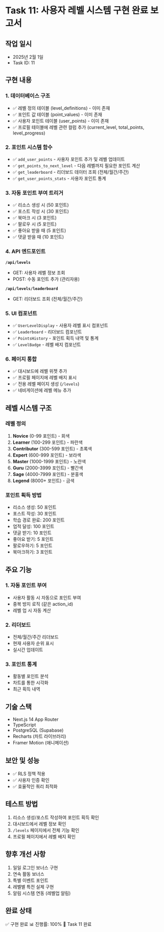 # Task 11: 사용자 레벨 시스템 구현 완료 보고서

## 작업 일시
- 2025년 2월 1일
- Task ID: 11

## 구현 내용

### 1. 데이터베이스 구조
- ✅ 레벨 정의 테이블 (level_definitions) - 이미 존재
- ✅ 포인트 값 테이블 (point_values) - 이미 존재  
- ✅ 사용자 포인트 테이블 (user_points) - 이미 존재
- ✅ 프로필 테이블에 레벨 관련 컬럼 추가 (current_level, total_points, level_progress)

### 2. 포인트 시스템 함수
- ✅ `add_user_points` - 사용자 포인트 추가 및 레벨 업데이트
- ✅ `get_points_to_next_level` - 다음 레벨까지 필요한 포인트 계산
- ✅ `get_leaderboard` - 리더보드 데이터 조회 (전체/월간/주간)
- ✅ `get_user_points_stats` - 사용자 포인트 통계

### 3. 자동 포인트 부여 트리거
- ✅ 리소스 생성 시 (50 포인트)
- ✅ 포스트 작성 시 (30 포인트)
- ✅ 북마크 시 (3 포인트)
- ✅ 팔로우 시 (5 포인트)
- ✅ 좋아요 받을 때 (5 포인트)
- ✅ 댓글 받을 때 (10 포인트)

### 4. API 엔드포인트
**`/api/levels`**
- GET: 사용자 레벨 정보 조회
- POST: 수동 포인트 추가 (관리자용)

**`/api/levels/leaderboard`**
- GET: 리더보드 조회 (전체/월간/주간)

### 5. UI 컴포넌트
- ✅ `UserLevelDisplay` - 사용자 레벨 표시 컴포넌트
- ✅ `Leaderboard` - 리더보드 컴포넌트
- ✅ `PointsHistory` - 포인트 획득 내역 및 통계
- ✅ `LevelBadge` - 레벨 배지 컴포넌트

### 6. 페이지 통합
- ✅ 대시보드에 레벨 위젯 추가
- ✅ 프로필 페이지에 레벨 배지 표시
- ✅ 전용 레벨 페이지 생성 (`/levels`)
- ✅ 네비게이션에 레벨 메뉴 추가

## 레벨 시스템 구조

### 레벨 정의
1. **Novice** (0-99 포인트) - 회색
2. **Learner** (100-299 포인트) - 파란색
3. **Contributor** (300-599 포인트) - 초록색
4. **Expert** (600-999 포인트) - 보라색
5. **Master** (1000-1999 포인트) - 노란색
6. **Guru** (2000-3999 포인트) - 빨간색
7. **Sage** (4000-7999 포인트) - 분홍색
8. **Legend** (8000+ 포인트) - 금색

### 포인트 획득 방법
- 리소스 생성: 50 포인트
- 포스트 작성: 30 포인트
- 학습 경로 완료: 200 포인트
- 업적 달성: 100 포인트
- 댓글 받기: 10 포인트
- 좋아요 받기: 5 포인트
- 팔로우하기: 5 포인트
- 북마크하기: 3 포인트

## 주요 기능

### 1. 자동 포인트 부여
- 사용자 활동 시 자동으로 포인트 부여
- 중복 방지 로직 (같은 action_id)
- 레벨 업 시 자동 계산

### 2. 리더보드
- 전체/월간/주간 리더보드
- 현재 사용자 순위 표시
- 실시간 업데이트

### 3. 포인트 통계
- 활동별 포인트 분석
- 차트를 통한 시각화
- 최근 획득 내역

## 기술 스택
- Next.js 14 App Router
- TypeScript
- PostgreSQL (Supabase)
- Recharts (차트 라이브러리)
- Framer Motion (애니메이션)

## 보안 및 성능
- ✅ RLS 정책 적용
- ✅ 사용자 인증 확인
- ✅ 효율적인 쿼리 최적화

## 테스트 방법
1. 리소스 생성/포스트 작성하여 포인트 획득 확인
2. 대시보드에서 레벨 정보 확인
3. `/levels` 페이지에서 전체 기능 확인
4. 프로필 페이지에서 레벨 배지 확인

## 향후 개선 사항
1. 일일 로그인 보너스 구현
2. 연속 활동 보너스
3. 특별 이벤트 포인트
4. 레벨별 특전 실제 구현
5. 알림 시스템 연동 (레벨업 알림)

## 완료 상태
✅ 구현 완료
📊 진행률: 100%
🎯 Task 11 완료
